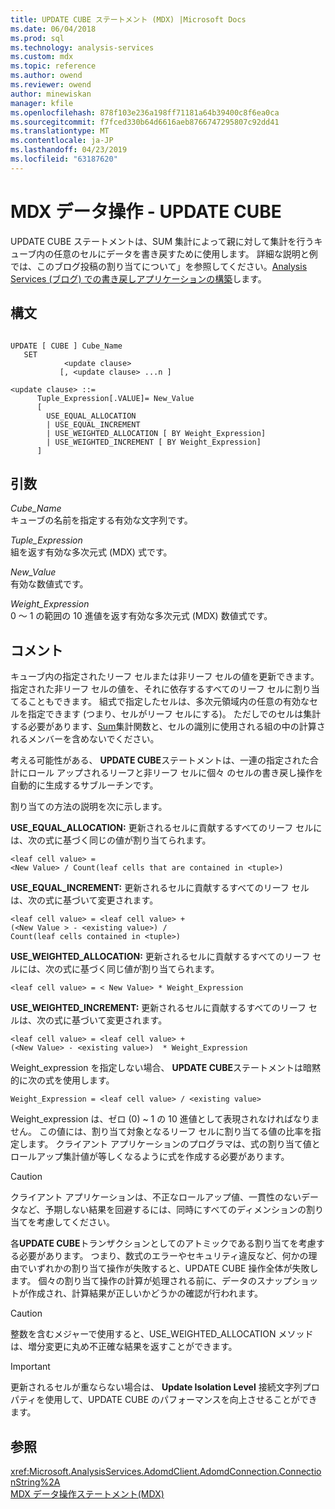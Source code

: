 ```yaml
---
title: UPDATE CUBE ステートメント (MDX) |Microsoft Docs
ms.date: 06/04/2018
ms.prod: sql
ms.technology: analysis-services
ms.custom: mdx
ms.topic: reference
ms.author: owend
ms.reviewer: owend
author: minewiskan
manager: kfile
ms.openlocfilehash: 878f103e236a198ff71181a64b39400c8f6ea0ca
ms.sourcegitcommit: f7fced330b64d6616aeb8766747295807c92dd41
ms.translationtype: MT
ms.contentlocale: ja-JP
ms.lasthandoff: 04/23/2019
ms.locfileid: "63187620"
---
```

# <a name="mdx-data-manipulation---update-cube"></a>MDX データ操作 - UPDATE CUBE


  UPDATE CUBE ステートメントは、SUM 集計によって親に対して集計を行うキューブ内の任意のセルにデータを書き戻すために使用します。 詳細な説明と例では、このブログ投稿の割り当てについて」を参照してください。[Analysis Services (ブログ) での書き戻しアプリケーションの構築](https://go.microsoft.com/fwlink/?LinkId=394977)します。  
  
## <a name="syntax"></a>構文  
  
```  
  
UPDATE [ CUBE ] Cube_Name   
   SET   
            <update clause>   
           [, <update clause> ...n ]  
  
<update clause> ::=   
      Tuple_Expression[.VALUE]= New_Value  
      [   
        USE_EQUAL_ALLOCATION   
        | USE_EQUAL_INCREMENT   
        | USE_WEIGHTED_ALLOCATION [ BY Weight_Expression]   
        | USE_WEIGHTED_INCREMENT [ BY Weight_Expression]  
      ]  
```  
  
## <a name="arguments"></a>引数  
 *Cube_Name*  
 キューブの名前を指定する有効な文字列です。  
  
 *Tuple_Expression*  
 組を返す有効な多次元式 (MDX) 式です。  
  
 *New_Value*  
 有効な数値式です。  
  
 *Weight_Expression*  
 0 ～ 1 の範囲の 10 進値を返す有効な多次元式 (MDX) 数値式です。  
  
## <a name="remarks"></a>コメント  
 キューブ内の指定されたリーフ セルまたは非リーフ セルの値を更新できます。指定された非リーフ セルの値を、それに依存するすべてのリーフ セルに割り当てることもできます。 組式で指定したセルは、多次元領域内の任意の有効なセルを指定できます (つまり、セルがリーフ セルにする)。 ただしでのセルは集計する必要があります、[Sum](../mdx/sum-mdx.md)集計関数と、セルの識別に使用される組の中の計算されるメンバーを含めないでください。  
  
 考える可能性がある、 **UPDATE CUBE**ステートメントは、一連の指定された合計にロール アップされるリーフと非リーフ セルに個々 のセルの書き戻し操作を自動的に生成するサブルーチンです。  
  
 割り当ての方法の説明を次に示します。  
  
 **USE_EQUAL_ALLOCATION:** 更新されるセルに貢献するすべてのリーフ セルには、次の式に基づく同じの値が割り当てられます。  
  
```  
<leaf cell value> =   
<New Value> / Count(leaf cells that are contained in <tuple>)  
```  
  
 **USE_EQUAL_INCREMENT:** 更新されるセルに貢献するすべてのリーフ セルは、次の式に基づいて変更されます。  
  
```  
<leaf cell value> = <leaf cell value> +   
(<New Value > - <existing value>) /  
Count(leaf cells contained in <tuple>)  
```  
  
 **USE_WEIGHTED_ALLOCATION:** 更新されるセルに貢献するすべてのリーフ セルには、次の式に基づく同じ値が割り当てられます。  
  
```  
<leaf cell value> = < New Value> * Weight_Expression  
```  
  
 **USE_WEIGHTED_INCREMENT:** 更新されるセルに貢献するすべてのリーフ セルは、次の式に基づいて変更されます。  
  
```  
<leaf cell value> = <leaf cell value> +   
(<New Value> - <existing value>)  * Weight_Expression  
```  
  
 Weight_expression を指定しない場合、 **UPDATE CUBE**ステートメントは暗黙的に次の式を使用します。  
  
```  
Weight_Expression = <leaf cell value> / <existing value>  
```  
  
 Weight_expression は、ゼロ (0) ~ 1 の 10 進値として表現されなければなりません。 この値には、割り当て対象となるリーフ セルに割り当てる値の比率を指定します。 クライアント アプリケーションのプログラマは、式の割り当て値とロールアップ集計値が等しくなるように式を作成する必要があります。  
  
> [!CAUTION]  
>  クライアント アプリケーションは、不正なロールアップ値、一貫性のないデータなど、予期しない結果を回避するには、同時にすべてのディメンションの割り当てを考慮してください。  
  
 各**UPDATE CUBE**トランザクションとしてのアトミックである割り当てを考慮する必要があります。 つまり、数式のエラーやセキュリティ違反など、何かの理由でいずれかの割り当て操作が失敗すると、UPDATE CUBE 操作全体が失敗します。 個々の割り当て操作の計算が処理される前に、データのスナップショットが作成され、計算結果が正しいかどうかの確認が行われます。  
  
> [!CAUTION]  
>  整数を含むメジャーで使用すると、USE_WEIGHTED_ALLOCATION メソッドは、増分変更に丸め不正確な結果を返すことができます。  
  
> [!IMPORTANT]  
>  更新されるセルが重ならない場合は、 **Update Isolation Level** 接続文字列プロパティを使用して、UPDATE CUBE のパフォーマンスを向上させることができます。  
  
## <a name="see-also"></a>参照  
 <xref:Microsoft.AnalysisServices.AdomdClient.AdomdConnection.ConnectionString%2A>   
 [MDX データ操作ステートメント&#40;MDX&#41;](../mdx/mdx-data-manipulation-statements-mdx.md)  
  
  
